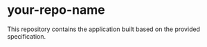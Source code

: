 # your-repo-name

This repository contains the application built based on the provided specification.